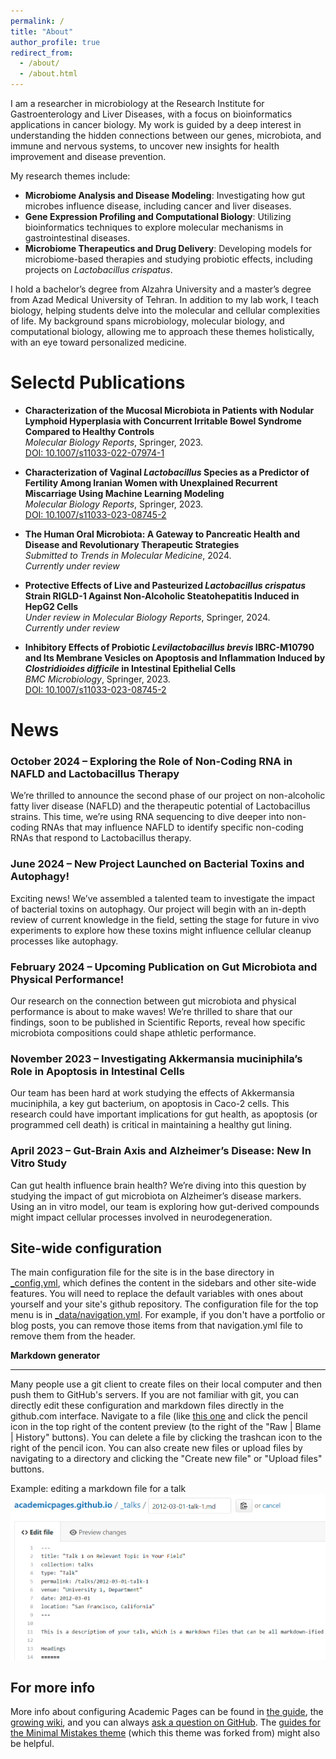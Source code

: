 ```yaml
---
permalink: /
title: "About"
author_profile: true
redirect_from: 
  - /about/
  - /about.html
---
```



I am a researcher in microbiology at the Research Institute for Gastroenterology and Liver Diseases, with a focus on bioinformatics applications in cancer biology. My work is guided by a deep interest in understanding the hidden connections between our genes, microbiota, and immune and nervous systems, to uncover new insights for health improvement and disease prevention.

My research themes include:

- **Microbiome Analysis and Disease Modeling**: Investigating how gut microbes influence disease, including cancer and liver diseases.
- **Gene Expression Profiling and Computational Biology**: Utilizing bioinformatics techniques to explore molecular mechanisms in gastrointestinal diseases.
- **Microbiome Therapeutics and Drug Delivery**: Developing models for microbiome-based therapies and studying probiotic effects, including projects on *Lactobacillus crispatus*.

I hold a bachelor’s degree from Alzahra University and a master’s degree from Azad Medical University of Tehran. In addition to my lab work, I teach biology, helping students delve into the molecular and cellular complexities of life. My background spans microbiology, molecular biology, and computational biology, allowing me to approach these themes holistically, with an eye toward personalized medicine.




Selectd Publications
======
- **Characterization of the Mucosal Microbiota in Patients with Nodular Lymphoid Hyperplasia with Concurrent Irritable Bowel Syndrome Compared to Healthy Controls**  
  *Molecular Biology Reports*, Springer, 2023.  
  [DOI: 10.1007/s11033-022-07974-1](https://doi.org/10.1007/s11033-022-07974-1)

- **Characterization of Vaginal *Lactobacillus* Species as a Predictor of Fertility Among Iranian Women with Unexplained Recurrent Miscarriage Using Machine Learning Modeling**  
  *Molecular Biology Reports*, Springer, 2023.  
  [DOI: 10.1007/s11033-023-08745-2](https://doi.org/10.1007/s11033-023-08745-2)

- **The Human Oral Microbiota: A Gateway to Pancreatic Health and Disease and Revolutionary Therapeutic Strategies**  
  *Submitted to Trends in Molecular Medicine*, 2024.  
  *Currently under review*

- **Protective Effects of Live and Pasteurized *Lactobacillus crispatus* Strain RIGLD-1 Against Non-Alcoholic Steatohepatitis Induced in HepG2 Cells**  
  *Under review in Molecular Biology Reports*, Springer, 2024.  
  *Currently under review*

- **Inhibitory Effects of Probiotic *Levilactobacillus brevis* IBRC-M10790 and Its Membrane Vesicles on Apoptosis and Inflammation Induced by *Clostridioides difficile* in Intestinal Epithelial Cells**  
  *BMC Microbiology*, Springer, 2023.  
  [DOI: 10.1007/s11033-023-08745-2](https://doi.org/10.1007/s11033-023-08745-2)













News
======
### October 2024 – Exploring the Role of Non-Coding RNA in NAFLD and Lactobacillus Therapy
We’re thrilled to announce the second phase of our project on non-alcoholic fatty liver disease (NAFLD) and the therapeutic potential of Lactobacillus strains. This time, we’re using RNA sequencing to dive deeper into non-coding RNAs that may influence NAFLD to identify specific non-coding RNAs that respond to Lactobacillus therapy.

### June 2024 – New Project Launched on Bacterial Toxins and Autophagy!
Exciting news! We’ve assembled a talented team to investigate the impact of bacterial toxins on autophagy. Our project will begin with an in-depth review of current knowledge in the field, setting the stage for future in vivo experiments to explore how these toxins might influence cellular cleanup processes like autophagy.

### February 2024 – Upcoming Publication on Gut Microbiota and Physical Performance!
Our research on the connection between gut microbiota and physical performance is about to make waves! We’re thrilled to share that our findings, soon to be published in Scientific Reports, reveal how specific microbiota compositions could shape athletic performance.

### November 2023 – Investigating Akkermansia muciniphila’s Role in Apoptosis in Intestinal Cells
Our team has been hard at work studying the effects of Akkermansia muciniphila, a key gut bacterium, on apoptosis in Caco-2 cells. This research could have important implications for gut health, as apoptosis (or programmed cell death) is critical in maintaining a healthy gut lining.

### April 2023 – Gut-Brain Axis and Alzheimer’s Disease: New In Vitro Study
Can gut health influence brain health? We’re diving into this question by studying the impact of gut microbiota on Alzheimer’s disease markers. Using an in vitro model, our team is exploring how gut-derived compounds might impact cellular processes involved in neurodegeneration.













Site-wide configuration
------
The main configuration file for the site is in the base directory in [_config.yml](https://github.com/academicpages/armitaem.github.io/main//blob/master/_config.yml), which defines the content in the sidebars and other site-wide features. You will need to replace the default variables with ones about yourself and your site's github repository. The configuration file for the top menu is in [_data/navigation.yml](https://github.com/academicpages/armitaem.github.io/main//blob/master/_data/navigation.yml). For example, if you don't have a portfolio or blog posts, you can remove those items from that navigation.yml file to remove them from the header. 


**Markdown generator**

------
Many people use a git client to create files on their local computer and then push them to GitHub's servers. If you are not familiar with git, you can directly edit these configuration and markdown files directly in the github.com interface. Navigate to a file (like [this one](https://github.com/academicpages/armitaem.github.io/main//blob/master/_talks/2012-03-01-talk-1.md) and click the pencil icon in the top right of the content preview (to the right of the "Raw | Blame | History" buttons). You can delete a file by clicking the trashcan icon to the right of the pencil icon. You can also create new files or upload files by navigating to a directory and clicking the "Create new file" or "Upload files" buttons. 

Example: editing a markdown file for a talk
![Editing a markdown file for a talk](/images/editing-talk.png)

For more info
------
More info about configuring Academic Pages can be found in [the guide](armitaem.github.io/main/markdown/), the [growing wiki](https://github.com/academicpages/armitaem.github.io/main//wiki), and you can always [ask a question on GitHub](https://github.com/academicpages/armitaem.github.io/main//discussions). The [guides for the Minimal Mistakes theme](https://mmistakes.github.io/minimal-mistakes/docs/configuration/) (which this theme was forked from) might also be helpful.

